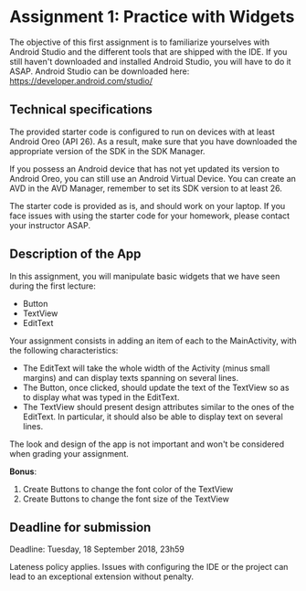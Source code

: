 # Assignment 1: Practice with Widgets

The objective of this first assignment is to familiarize yourselves with Android Studio
and the different tools that are shipped with the IDE. If you still haven't downloaded and installed
Android Studio, you will have to do it ASAP. Android Studio can be downloaded
here: https://developer.android.com/studio/

## Technical specifications
The provided starter code is configured to run on devices with at least Android Oreo (API 26). 
As a result, make sure that you have downloaded the appropriate version of the SDK in the SDK Manager.

If you possess an Android device that has not yet updated its version to Android Oreo, you can still
use an Android Virtual Device. You can create an AVD in the AVD Manager, remember to set its SDK version
to at least 26.

The starter code is provided as is, and should work on your laptop. If you face issues with using the 
starter code for your homework, please contact your instructor ASAP.

## Description of the App
In this assignment, you will manipulate basic widgets that we have seen during the first lecture:

- Button
- TextView
- EditText

Your assignment consists in adding an item of each to the MainActivity, with the following characteristics:

- The EditText will take the whole width of the Activity (minus small margins) and can display texts spanning
on several lines. 
- The Button, once clicked, should update the text of the TextView so as to display what was typed in
the EditText.
- The TextView should present design attributes similar to the ones of the EditText. In particular, it should
also be able to display text on several lines.


The look and design of the app is not important and won't be considered when grading your assignment.

__Bonus__: 
1. Create Buttons to change the font color of the TextView
2. Create Buttons to change the font size of the TextView

## Deadline for submission
Deadline: Tuesday, 18 September 2018, 23h59

Lateness policy applies. Issues with configuring the IDE or the project can lead to an exceptional
extension without penalty.
